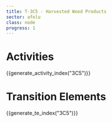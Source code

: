```yaml
---
title: T-3C5 - Harvested Wood Products
sector: afolu
class: node
progress: 1
---
```

# Activities

{{generate_activity_index("3C5")}}


# Transition Elements

{{generate_te_index("3C5")}}

